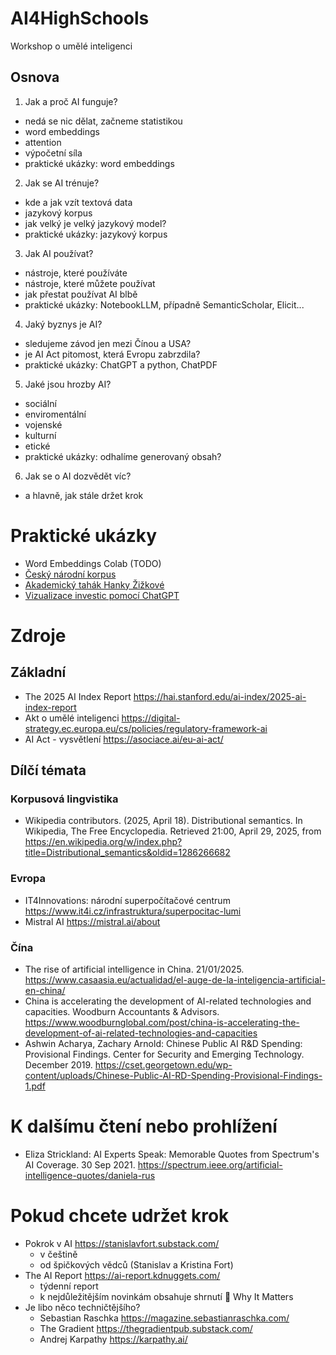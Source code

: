 # AI4HighSchools

Workshop o umělé inteligenci

## Osnova

1. Jak a proč AI funguje? 
  * nedá se nic dělat, začneme statistikou
  * word embeddings
  * attention
  * výpočetní síla
  * praktické ukázky: word embeddings
2. Jak se AI trénuje? 
  * kde a jak vzít textová data
  * jazykový korpus
  * jak velký je velký jazykový model?
  * praktické ukázky: jazykový korpus
3. Jak AI používat?
  * nástroje, které používáte
  * nástroje, které můžete používat
  * jak přestat používat AI blbě
  * praktické ukázky: NotebookLLM, případně SemanticScholar, Elicit...
4. Jaký byznys je AI?
  * sledujeme závod jen mezi Čínou a USA?
  * je AI Act pitomost, která Evropu zabrzdila?
  * praktické ukázky: ChatGPT a python, ChatPDF
5. Jaké jsou hrozby AI?
  * sociální
  * enviromentální
  * vojenské
  * kulturní
  * etické
  * praktické ukázky: odhalíme generovaný obsah?
6. Jak se o AI dozvědět víc?
  * a hlavně, jak stále držet krok

# Praktické ukázky

- Word Embeddings Colab (TODO)
- [Český národní korpus](https://www.korpus.cz/kontext/view?q=~ecO4aCi6EeGM)
- [Akademický tahák Hanky Žižkové](https://muni-arts-teachers.padlet.org/hzizkova1/ai-tools-for-academic-writing-spouhipvo1qtcwfh)
- [Vizualizace investic pomocí ChatGPT](https://colab.research.google.com/drive/1rSfUUkg8vms3etNvNgRN_bZ6bJJov95J?usp=sharing)

# Zdroje

## Základní

- The 2025 AI Index Report https://hai.stanford.edu/ai-index/2025-ai-index-report
- Akt o umělé inteligenci https://digital-strategy.ec.europa.eu/cs/policies/regulatory-framework-ai
- AI Act - vysvětlení https://asociace.ai/eu-ai-act/

## Dílčí témata

### Korpusová lingvistika

- Wikipedia contributors. (2025, April 18). Distributional semantics. In Wikipedia, The Free Encyclopedia. Retrieved 21:00, April 29, 2025, from https://en.wikipedia.org/w/index.php?title=Distributional_semantics&oldid=1286266682

### Evropa

- IT4Innovations: národní superpočítačové centrum https://www.it4i.cz/infrastruktura/superpocitac-lumi
- Mistral AI https://mistral.ai/about

### Čína

- The rise of artificial intelligence in China. 21/01/2025. https://www.casaasia.eu/actualidad/el-auge-de-la-inteligencia-artificial-en-china/
- China is accelerating the development of AI-related technologies and capacities. Woodburn Accountants & Advisors. https://www.woodburnglobal.com/post/china-is-accelerating-the-development-of-ai-related-technologies-and-capacities
- Ashwin Acharya, Zachary Arnold: Chinese Public AI R&D Spending: Provisional Findings. Center for Security and Emerging Technology. December 2019.  https://cset.georgetown.edu/wp-content/uploads/Chinese-Public-AI-RD-Spending-Provisional-Findings-1.pdf

# K dalšímu čtení nebo prohlížení

- Eliza Strickland: AI Experts Speak: Memorable Quotes from Spectrum's AI Coverage. 30 Sep 2021. https://spectrum.ieee.org/artificial-intelligence-quotes/daniela-rus


# Pokud chcete udržet krok

- Pokrok v AI https://stanislavfort.substack.com/
  - v češtině
  - od špičkových vědců (Stanislav a Kristina Fort)
- The AI Report https://ai-report.kdnuggets.com/
  - týdenní report
  - k nejdůležitějším novinkám obsahuje shrnutí 🤔 Why It Matters
- Je libo něco techničtějšího?
  - Sebastian Raschka https://magazine.sebastianraschka.com/
  - The Gradient https://thegradientpub.substack.com/ 
  - Andrej Karpathy https://karpathy.ai/
